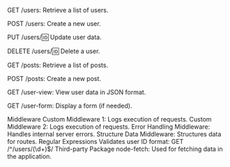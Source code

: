 GET /users: Retrieve a list of users.

POST /users: Create a new user.

PUT /users/:id: Update user data.

DELETE /users/:id: Delete a user.

GET /posts: Retrieve a list of posts.

POST /posts: Create a new post.

GET /user-view: View user data in JSON format.

GET /user-form: Display a form (if needed).

Middleware
Custom Middleware 1: Logs execution of requests.
Custom Middleware 2: Logs execution of requests.
Error Handling Middleware: Handles internal server errors.
Structure Data Middleware: Structures data for routes.
Regular Expressions
Validates user ID format: GET /^\/users\/(\d+)$/
Third-party Package
node-fetch: Used for fetching data in the application.
